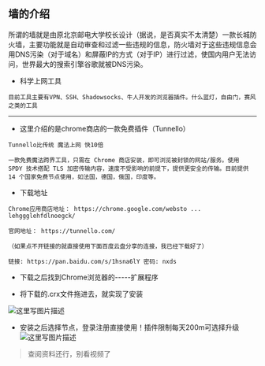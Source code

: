 ## 墙的介绍
 


  所谓的墙就是由原北京邮电大学校长设计（据说，是否真实不太清楚）一款长城防火墙，主要功能就是自动审查和过滤一些违规的信息，防火墙对于这些违规信息会用DNS污染（对于域名）和屏蔽IP的方式（对于IP）进行过滤，使国内用户无法访问，世界最大的搜索引擎谷歌就被DNS污染。


 - 科学上网工具
 

```
目前工具主要有VPN、SSH、Shadowsocks、牛人开发的浏览器插件。什么蓝灯，自由门，赛风之类的工具
```


----------

 - 这里介绍的是chrome商店的一款免费插件（Tunnello）
 

```
Tunnello比传统 魔法上网 快10倍

一款免费魔法跨界工具，只需在 Chrome 商店安装，即可浏览被封锁的网站/服务。使用 SPDY 技术搭配 TLS 加密传输内容，速度不受影响的前提下，提供更安全的传输。目前提供 14 个国家免费节点使用，如法国，德国，俄国，印度等。
```

 - 下载地址
 

```
Chrome应用商店地址： https://chrome.google.com/websto ... lehggglehfdlnoegck/

官网地址： https://tunnello.com/

（如果点不开链接的就直接使用下面百度云盘分享的连接，我已经下载好了）

链接: https://pan.baidu.com/s/1hsna6lY 密码: nxds
```

 - 下载之后找到Chrome浏览器的-----扩展程序
 
 - 将下载的.crx文件拖进去，就实现了安装
 

 
 ![这里写图片描述](http://img.blog.csdn.net/20171012172627909?watermark/2/text/aHR0cDovL2Jsb2cuY3Nkbi5uZXQvcXFfMzQ4MjcwNDg=/font/5a6L5L2T/fontsize/400/fill/I0JBQkFCMA==/dissolve/70/gravity/SouthEast)
 

 - 安装之后选择节点，登录注册直接使用！插件限制每天200m可选择升级
 ![这里写图片描述](http://img.blog.csdn.net/20171012172906651?watermark/2/text/aHR0cDovL2Jsb2cuY3Nkbi5uZXQvcXFfMzQ4MjcwNDg=/font/5a6L5L2T/fontsize/400/fill/I0JBQkFCMA==/dissolve/70/gravity/SouthEast) 
 

> 查阅资料还行，别看视频了
